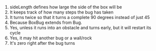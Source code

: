 1. sideLength defines how large the side of the box will be
2. It keeps track of how many steps the bug has taken
3. It turns twice so that it turns a complete 90 degrees instead of just 45
4. Because BoxBug extends from Bug.
5. Yes, unless it runs into an obstacle and turns early, but it will restart its cycle
6. Yes, it may hit another bug or a wall/rock
7. It's zero right after the bug turns
